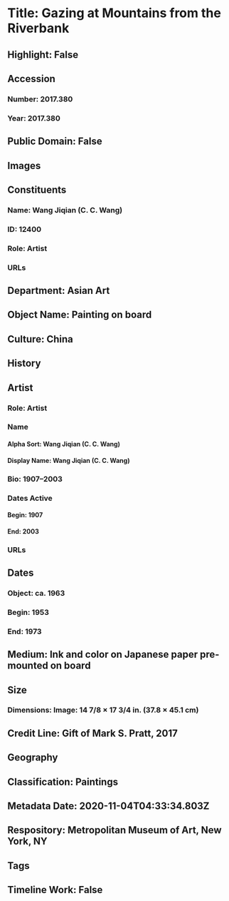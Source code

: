 # Title: Gazing at Mountains from the Riverbank
## Highlight: False
## Accession
### Number: 2017.380
### Year: 2017.380
## Public Domain: False
## Images
## Constituents
### Name: Wang Jiqian (C. C. Wang)
### ID: 12400
### Role: Artist
### URLs
## Department: Asian Art
## Object Name: Painting on board
## Culture: China
## History
## Artist
### Role: Artist
### Name
#### Alpha Sort: Wang Jiqian (C. C. Wang)
#### Display Name: Wang Jiqian (C. C. Wang)
### Bio: 1907–2003
### Dates Active
#### Begin: 1907
#### End: 2003
### URLs
## Dates
### Object: ca. 1963
### Begin: 1953
### End: 1973
## Medium: Ink and color on Japanese paper pre-mounted on board
## Size
### Dimensions: Image: 14 7/8 × 17 3/4 in. (37.8 × 45.1 cm)
## Credit Line: Gift of Mark S. Pratt, 2017
## Geography
## Classification: Paintings
## Metadata Date: 2020-11-04T04:33:34.803Z
## Respository: Metropolitan Museum of Art, New York, NY
## Tags
## Timeline Work: False